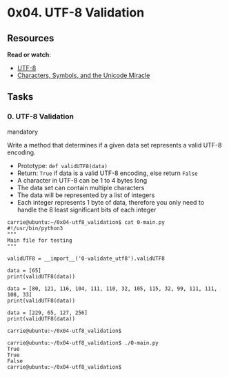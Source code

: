 # 0x04. UTF-8 Validation

## Resources

**Read or watch**:

-   [UTF-8](https://intranet.hbtn.io/rltoken/06JcOZip0vKo429Lp_Mz6A "UTF-8")
-   [Characters, Symbols, and the Unicode Miracle](https://intranet.hbtn.io/rltoken/v4RSq0R9IYkAreClE-0rUg "Characters, Symbols, and the Unicode Miracle")

## Tasks

### 0. UTF-8 Validation

mandatory

Write a method that determines if a given data set represents a valid UTF-8 encoding.

-   Prototype:  `def validUTF8(data)`
-   Return:  `True`  if data is a valid UTF-8 encoding, else return  `False`
-   A character in UTF-8 can be 1 to 4 bytes long
-   The data set can contain multiple characters
-   The data will be represented by a list of integers
-   Each integer represents 1 byte of data, therefore you only need to handle the 8 least significant bits of each integer

```
carrie@ubuntu:~/0x04-utf8_validation$ cat 0-main.py
#!/usr/bin/python3
"""
Main file for testing
"""

validUTF8 = __import__('0-validate_utf8').validUTF8

data = [65]
print(validUTF8(data))

data = [80, 121, 116, 104, 111, 110, 32, 105, 115, 32, 99, 111, 111, 108, 33]
print(validUTF8(data))

data = [229, 65, 127, 256]
print(validUTF8(data))

carrie@ubuntu:~/0x04-utf8_validation$

```

```
carrie@ubuntu:~/0x04-utf8_validation$ ./0-main.py
True
True
False
carrie@ubuntu:~/0x04-utf8_validation$

```
